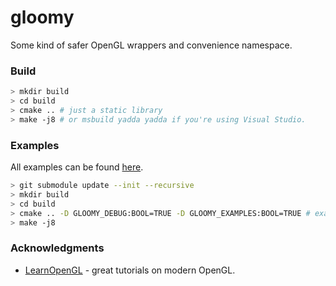 # gloomy
Some kind of safer OpenGL wrappers and convenience namespace.

### Build
```sh
> mkdir build
> cd build
> cmake .. # just a static library
> make -j8 # or msbuild yadda yadda if you're using Visual Studio.
```

### Examples
All examples can be found [here](https://github.com/bittersweetshimmer/gloomy-learnopengl).
```sh
> git submodule update --init --recursive
> mkdir build
> cd build
> cmake .. -D GLOOMY_DEBUG:BOOL=TRUE -D GLOOMY_EXAMPLES:BOOL=TRUE # examples and error checking
> make -j8
```

### Acknowledgments
- [LearnOpenGL](https://learnopengl.com/) - great tutorials on modern OpenGL.
